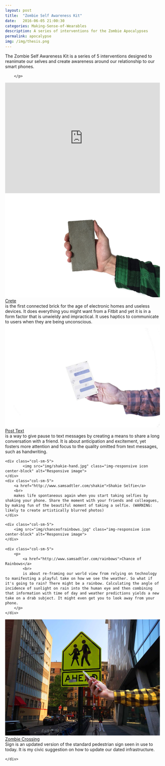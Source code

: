 ```yaml
---
layout: post
title:  "Zombie Self Awareness Kit"
date:   2016-06-05 21:00:30
categories: Making-Sense-of-Wearables
description: A series of interventions for the Zombie Apocalypses
permalink: apocalypse
img: /img/thesis.png
---
```

<div class="row">

<div class="col-sm-12">
		<p>
			The Zombie Self Awareness Kit is a series of 5 interventions designed to reanimate our selves and create awareness around our relationship to our smart phones. 

		</p>
</div>
<iframe src="https://player.vimeo.com/video/166993010" width="100%" height="360" frameborder="0" webkitallowfullscreen mozallowfullscreen allowfullscreen></iframe>
</div>
<div class="row p-break">
	
<div class="col-sm-5">
	<img src="img/crete.png" class="img-responsive icon center-block" alt="Responsive image">
</div>
<div class="col-sm-5 center-block">
	<a href="http://www.samsadtler.com/crete">Crete </a>
	<br>
	is the first connected brick for the age of electronic homes and useless devices. It does everything you might want from a Fitbit and yet it is in a form factor that is unwieldy and impractical. It uses haptics to communicate to users when they are being unconscious.
	<br>
</div>
</div>
<div class="row p-break">
	<div class="col-sm-5">
		<img src="img/post-text.jpg" class="img-responsive icon center-block" alt="Responsive image">
	</div>
		
<div class="col-sm-5">
	<a href="http://www.samsadtler.com/posttext">Post Text</a>
	<br>
	is a way to give pause to text messages by creating a means to share a long conversation with a friend. It is about anticipation and excitement, yet fosters more attention and focus to the quality omitted from text messages, such as handwriting.
</div>
</div>
<div class="row">

	<div class="col-sm-5">
			<img src="img/shakie-hand.jpg" class="img-responsive icon center-block" alt="Responsive image">
	</div>
	<div class="col-sm-5">
		<a href="http://www.samsadtler.com/shakie">Shakie Selfie</a> 
		<br>
		makes life spontaneous again when you start taking selfies by shaking your phone. Share the moment with your friends and colleagues, by making fun of the beautiful moment of taking a selfie. (WARNING: likely to create artistically blurred photos)
	</div>
</div>
<div class="row p-break">

	<div class="col-sm-5">
		<img src="img/chanceofrainbows.jpg" class="img-responsive icon center-block" alt="Responsive image">
	</div>

	<div class="col-sm-5">
		<p>
			<a href="http://www.samsadtler.com/rainbows">Chance of Rainbows</a> 
			<br>
			is about re-framing our world view from relying on technology to manifesting a playful take on how we see the weather. So what if it's going to rain? There might be a rainbow. Calculating the angle of incidence of sunlight on rain into the human eye and then combining that information with time of day and weather predictions yields a new take on a drab subject. It might even get you to look away from your phone.
		</p>
	</div>
</div>
<div class="row p-break">	
	<div class="col-sm-5">
		<img src="img/zombie-hand.jpg" class="img-responsive icon center-block" alt="Responsive image">
	</div>
	<div class="col-sm-5">
		<a href="http://www.samsadtler.com/zombie">Zombie Crossing </a>
		<br>
		Sign is an updated version of the standard pedestrian sign seen in use to today. It is my civic suggestion on how to update our dated infrastructure.
					
	</div>
</div>




